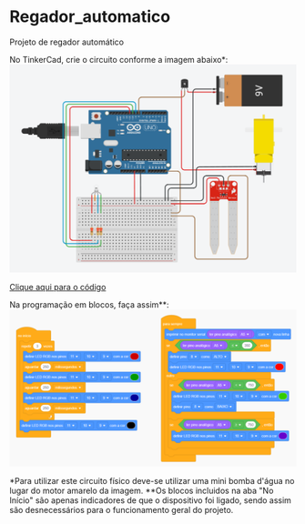 # Regador_automatico
Projeto de regador automático

No TinkerCad, crie o circuito conforme a imagem abaixo*:
<img src="Regador_automatico/Regador_automatico.png">

<a href="Regador_automatico/Regador_automatico.ino">Clique aqui para o código</a>

Na programação em blocos, faça assim**:
<img src="Regador_automatico/Regador_automatico2.png">

*Para utilizar este circuito físico deve-se utilizar uma mini bomba d'água no lugar do motor amarelo da imagem.
**Os blocos incluidos na aba "No Início" são apenas indicadores de que o dispositivo foi ligado, sendo assim são desnecessários para o funcionamento geral do projeto.
